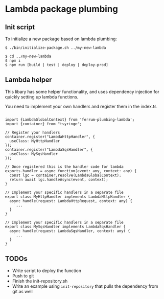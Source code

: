 # Lambda package plumbing

## Init script

To initialize a new package based on lambda plumbing:

```
$ ./bin/initialize-package.sh ../my-new-lambda

$ cd ../my-new-lambda
$ npm i
$ npm run [build | test | deploy | deploy-prod]
```

## Lambda helper

This libary has some helper functionality, and uses dependency injection for quickly setting up lambda functions.

You need to implement your own handlers and register them in the index.ts

```

import {LambdaGlobalContext} from 'ferrum-plumbing-lambda';
import {container} from "tsyringe";

// Register your handlers
container.register("LambdaHttpHandler", {
  useClass: MyHttpHandler
});
container.register("LambdaSqsHandler", {
  useClass: MySqsHandler
});

// Once registered this is the handler code for lambda
exports.handler = async function(event: any, context: any) {
  const lgc = container.resolve(LambdaGlobalContext);
  return await lgc.handleAsync(event, context);
}

// Implement your specific handlers in a separate file
export class MyHttpHandler implements LambdaHttpHandler {
  async handle(request: LambdaHttpRequest, context: any) {
     ...
  }
}

// Implement your specific handlers in a separate file
export class MySqsHandler implements LambdaSqsHandler {
  async handle(request: LambdaSqsHandler, context: any) {
     ...
  }
}

```

## TODOs

- Write script to deploy the function
- Push to git
- Finish the init-repository.sh
- Write an example using `init-repository` that pulls the
dependency from git as well
